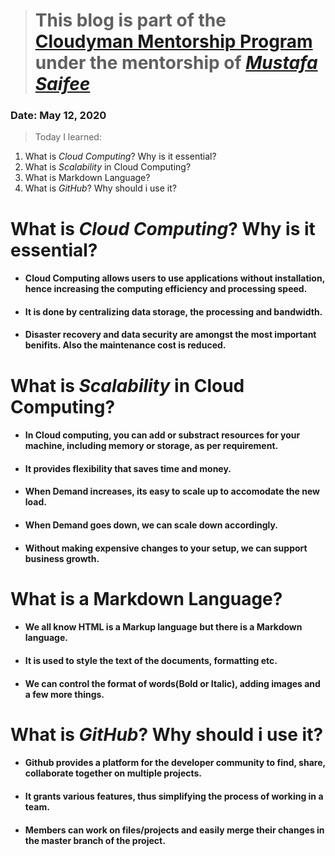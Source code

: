 > # This blog is part of the **[Cloudyman Mentorship Program](https://t.co/78sRvCvYiO?amp=1)** under the mentorship of *[Mustafa Saifee](https://www.linkedin.com/in/saifeemustafaq/)*

### Date: May 12, 2020

> Today I learned:

1. What is *Cloud Computing*? Why is it essential?
2. What is *Scalability* in Cloud Computing?
3. What is Markdown Language?
4. What is *GitHub*? Why should i use it?

# What is *Cloud Computing*? Why is it essential?
- #### Cloud Computing allows users to use applications without installation, hence increasing the computing efficiency and processing speed.
- #### It is done by centralizing data storage, the processing and bandwidth.
- #### Disaster recovery and data security are amongst the most important benifits. Also the maintenance cost is reduced.

# What is *Scalability* in Cloud Computing?
- #### In Cloud computing, you can add or substract resources for your machine, including memory or storage, as per requirement.
- #### It provides flexibility that saves time and money.
- #### When Demand increases, its easy to scale up to accomodate the new load.
- #### When Demand goes down, we can scale down accordingly.
- #### Without making expensive changes to your setup, we can support business growth.

# What is a Markdown Language?
- #### We all know HTML is a Markup language but there is a Markdown language.
- #### It is used to style the text of the documents, formatting etc.
- #### We can control the format of words(Bold or Italic), adding images and a few more things.

# What is *GitHub*? Why should i use it?
- #### Github provides a platform for the developer community to find, share, collaborate together on multiple projects.
- #### It grants various features, thus simplifying the process of working in a team.
- #### Members can work on files/projects and easily merge their changes in the master branch of the project.






